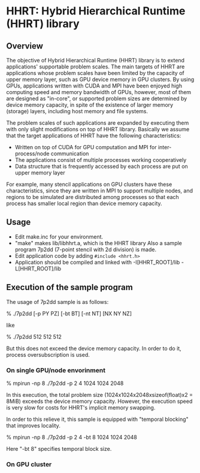 # HHRT: Hybrid Hierarchical Runtime (HHRT) library

## Overview

The objective of Hybrid Hierarchical Runtime (HHRT) library is to extend applications' supportable problem scales.
The main targets of HHRT are applications whose problem scales have been limited by the capacity of upper memory layer, such as GPU device memory in GPU clusters.
By using GPUs, applications written with CUDA and MPI have been enjoyed high computing speed and memory bandwidth of GPUs, however, most of them are designed as "in-core", or supported problem sizes are determined by device memory capacity, in spite of the existence of larger memory (storage) layers, including host memory and file systems.

The problem scales of such applications are expanded by executing them with only slight modifications on top of HHRT library.
Basically we assume that the target applications of HHRT have the following characteristics:

* Written on top of CUDA for GPU computation and MPI for inter-process/node communication
* The applications consist of multiple processes working cooperatively
* Data structure that is frequently accessed by each process are put on upper memory layer

For example, many stencil applications on GPU clusters have these characteristics, since they are written in MPI to support multiple nodes, and regions to be simulated are distributed among processes so that each process has smaller local region than device memory capacity.

## Usage

* Edit make.inc for your environment.
* "make" makes lib/libhhrt.a, which is the HHRT library
  Also a sample program 7p2dd (7-point stencil with 2d division) is made.
* Edit application code by adding
  `#include <hhrt.h>`
* Application should be compiled and linked with
  -I[HHRT_ROOT]/lib
  -L[HHRT_ROOT]/lib

## Execution of the sample program

The usage of 7p2dd sample is as follows:

% ./7p2dd [-p PY PZ] [-bt BT] [-nt NT] [NX NY NZ]

like

% ./7p2dd 512 512 512

But this does not exceed the device memory capacity.
In order to do it, process oversubscription is used.

### On single GPU/node envorinment

% mpirun -np 8 ./7p2dd -p 2 4 1024 1024 2048

In this execution, the total problem size (1024x1024x2048xsizeof(float)x2 = 8MiB) exceeds the device memory capacity.
However, the execution speed is very slow for costs for HHRT's implicit memory swapping.

In order to this relieve it, this sample is equipped with "temporal blocking" that improves locality.

% mpirun -np 8 ./7p2dd -p 2 4 -bt 8 1024 1024 2048

Here "-bt 8" specifies temporal block size.

### On GPU cluster
